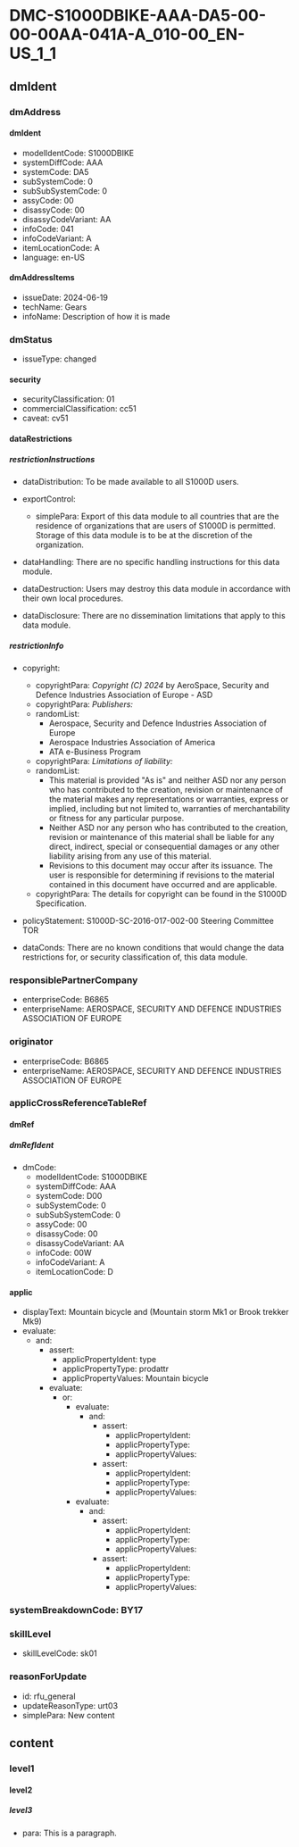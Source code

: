 # DMC-S1000DBIKE-AAA-DA5-00-00-00AA-041A-A_010-00_EN-US_1_1

## dmIdent

### dmAddress

#### dmIdent

*   modelIdentCode: S1000DBIKE
*   systemDiffCode: AAA
*   systemCode: DA5
*   subSystemCode: 0
*   subSubSystemCode: 0
*   assyCode: 00
*   disassyCode: 00
*   disassyCodeVariant: AA
*   infoCode: 041
*   infoCodeVariant: A
*   itemLocationCode: A
*   language: en-US

#### dmAddressItems

*   issueDate: 2024-06-19
*   techName: Gears
*   infoName: Description of how it is made

### dmStatus

*   issueType: changed

#### security

*   securityClassification: 01
*   commercialClassification: cc51
*   caveat: cv51

#### dataRestrictions

##### restrictionInstructions

*   dataDistribution: To be made available to all S1000D users.

*   exportControl:
    *   simplePara: Export of this data module to all countries that are the residence of organizations that are users of S1000D is permitted. Storage of this data module is to be at the discretion of the organization.

*   dataHandling: There are no specific handling instructions for this data module.

*   dataDestruction: Users may destroy this data module in accordance with their own local procedures.

*   dataDisclosure: There are no dissemination limitations that apply to this data module.

##### restrictionInfo

*   copyright:
    *   copyrightPara: *Copyright (C) 2024* by AeroSpace, Security and Defence Industries Association of Europe - ASD
    *   copyrightPara: *Publishers:*
    *   randomList:
        *   Aerospace, Security and Defence Industries Association of Europe
        *   Aerospace Industries Association of America
        *   ATA e-Business Program
    *   copyrightPara: *Limitations of liability:*
    *   randomList:
        *   This material is provided "As is" and neither ASD nor any person who has contributed to the creation, revision or maintenance of the material makes any representations or warranties, express or implied, including but not limited to, warranties of merchantability or fitness for any particular purpose.
        *   Neither ASD nor any person who has contributed to the creation, revision or maintenance of this material shall be liable for any direct, indirect, special or consequential damages or any other liability arising from any use of this material.
        *   Revisions to this document may occur after its issuance. The user is responsible for determining if revisions to the material contained in this document have occurred and are applicable.
    *   copyrightPara: The details for copyright can be found in the S1000D Specification.

*   policyStatement: S1000D-SC-2016-017-002-00 Steering Committee TOR
*   dataConds: There are no known conditions that would change the data restrictions for, or security classification of, this data module.

### responsiblePartnerCompany

*   enterpriseCode: B6865
*   enterpriseName: AEROSPACE, SECURITY AND DEFENCE INDUSTRIES ASSOCIATION OF EUROPE

### originator

*   enterpriseCode: B6865
*   enterpriseName: AEROSPACE, SECURITY AND DEFENCE INDUSTRIES ASSOCIATION OF EUROPE

### applicCrossReferenceTableRef

#### dmRef

##### dmRefIdent

*   dmCode:
    *   modelIdentCode: S1000DBIKE
    *   systemDiffCode: AAA
    *   systemCode: D00
    *   subSystemCode: 0
    *   subSubSystemCode: 0
    *   assyCode: 00
    *   disassyCode: 00
    *   disassyCodeVariant: AA
    *   infoCode: 00W
    *   infoCodeVariant: A
    *   itemLocationCode: D

#### applic

*   displayText: Mountain bicycle and (Mountain storm Mk1 or Brook trekker Mk9)
*   evaluate:
    *   and:
        *   assert:
            *   applicPropertyIdent: type
            *   applicPropertyType: prodattr
            *   applicPropertyValues: Mountain bicycle
        *   evaluate:
            *   or:
                *   evaluate:
                    *   and:
                        *   assert:
                            *   applicPropertyIdent:
                            *   applicPropertyType:
                            *   applicPropertyValues:
                        *   assert:
                            *   applicPropertyIdent:
                            *   applicPropertyType:
                            *   applicPropertyValues:
                *   evaluate:
                    *   and:
                        *   assert:
                            *   applicPropertyIdent:
                            *   applicPropertyType:
                            *   applicPropertyValues:
                        *   assert:
                            *   applicPropertyIdent:
                            *   applicPropertyType:
                            *   applicPropertyValues:

### systemBreakdownCode: BY17

### skillLevel

*   skillLevelCode: sk01

### reasonForUpdate

*   id: rfu_general
*   updateReasonType: urt03
*   simplePara: New content

## content

### level1

#### level2

##### level3

*   para: This is a paragraph.
